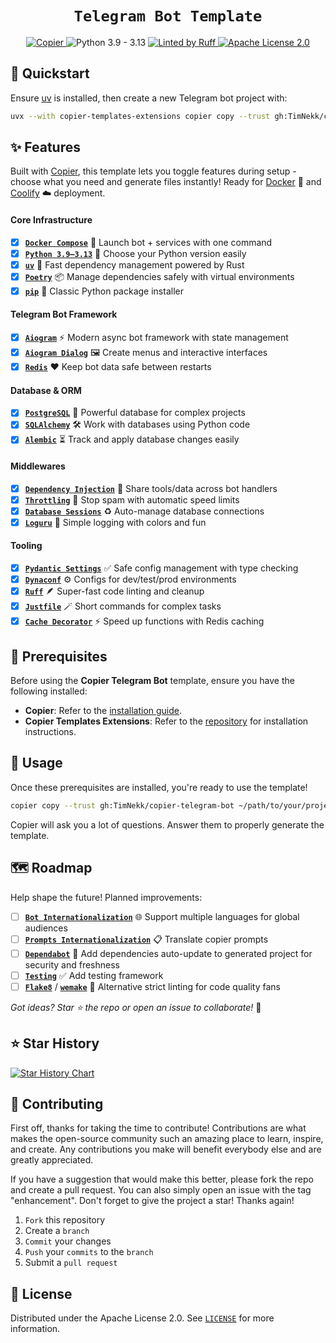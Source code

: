 <div align="center">
    <h1 "><code>Telegram Bot Template</code></h1>
    <div>
        <a href="https://github.com/copier-org/copier">
            <picture>
               <source media="(prefers-color-scheme: dark)" srcset="https://img.shields.io/endpoint?url=https://raw.githubusercontent.com/copier-org/copier/master/img/badge/badge-black.json&style=for-the-badge&labelColor=010409&color=1e242a" />
               <source media="(prefers-color-scheme: light)" srcset="https://img.shields.io/endpoint?url=https://raw.githubusercontent.com/copier-org/copier/master/img/badge/badge-black.json&style=for-the-badge&labelColor=010409&color=f0f1f2" />
               <img alt="Copier" />
             </picture>
        </a>
        <picture>
           <source media="(prefers-color-scheme: dark)" srcset="https://img.shields.io/badge/-Python 3.9 — 3.13-1e242a?style=for-the-badge&logoColor=white&labelColor=3776AB&logo=python" />
           <source media="(prefers-color-scheme: light)" srcset="https://img.shields.io/badge/-Python 3.9 — 3.13-f0f1f2?style=for-the-badge&logoColor=white&labelColor=3776AB&logo=python" />
           <img alt="Python 3.9 - 3.13" />
         </picture>
        <a href="https://github.com/astral-sh/ruff">
            <picture>
               <source media="(prefers-color-scheme: dark)" srcset="https://img.shields.io/badge/-Linted by Ruff-1e242a?style=for-the-badge&logoColor=30173d&labelColor=D7FF64&logo=ruff" />
               <source media="(prefers-color-scheme: light)" srcset="https://img.shields.io/badge/-Linted by Ruff-f0f1f2?style=for-the-badge&logoColor=30173d&labelColor=D7FF64&logo=ruff" />
               <img alt="Linted by Ruff" />
             </picture>
        </a>
        <a href="https://github.com/TimNekk/copier-telegram-bot/blob/main/LICENSE.md">
            <picture>
               <source media="(prefers-color-scheme: dark)" srcset="https://img.shields.io/badge/-Apache License 2.0-1e242a?style=for-the-badge&logoColor=1e242a&labelColor=white&logo=googledocs" />
               <source media="(prefers-color-scheme: light)" srcset="https://img.shields.io/badge/-Apache License 2.0-f0f1f2?style=for-the-badge&logoColor=white&labelColor=1f2328&logo=googledocs" />
               <img alt="Apache License 2.0" />
             </picture>
        </a>
    </div>
</div>

## 🚀 Quickstart

Ensure [uv](https://docs.astral.sh/uv/getting-started/installation/) is installed, then create a new Telegram bot project with:

```bash
uvx --with copier-templates-extensions copier copy --trust gh:TimNekk/copier-telegram-bot ~/path/to/your/project
```

## ✨ Features

Built with [Copier](https://copier.readthedocs.io/), this template lets you toggle features during setup - choose what you need and generate files instantly! Ready for [Docker](https://www.docker.com/) 🐳 and [Coolify](https://coolify.io/) ☁️ deployment.

#### Core Infrastructure

- [x] [**`Docker Compose`**](https://docs.docker.com/compose/) 🐳 Launch bot + services with one command
- [x] [**`Python 3.9–3.13`**](https://www.python.org/) 🐍 Choose your Python version easily
- [x] [**`uv`**](https://docs.astral.sh/uv/) 🚀 Fast dependency management powered by Rust
- [x] [**`Poetry`**](https://python-poetry.org/) 📦 Manage dependencies safely with virtual environments
- [x] [**`pip`**](https://pip.pypa.io/) 📜 Classic Python package installer

#### Telegram Bot Framework

- [x] [**`Aiogram`**](https://docs.aiogram.dev/) ⚡ Modern async bot framework with state management
- [x] [**`Aiogram Dialog`**](https://github.com/Tishka17/aiogram_dialog) 🖼️ Create menus and interactive interfaces
- [x] [**`Redis`**](https://redis.io/) ❤️ Keep bot data safe between restarts

#### Database & ORM

- [x] [**`PostgreSQL`**](https://www.postgresql.org/) 🐘 Powerful database for complex projects
- [x] [**`SQLAlchemy`**](https://www.sqlalchemy.org/) 🛠️ Work with databases using Python code
- [x] [**`Alembic`**](https://alembic.sqlalchemy.org/) ⏳ Track and apply database changes easily

#### Middlewares

- [x] [**`Dependency Injection`**](https://docs.aiogram.dev/en/latest/dispatcher/middlewares.html) 💉 Share tools/data across bot handlers
- [x] [**`Throttling`**](https://docs.aiogram.dev/en/latest/dispatcher/middlewares.html) 🛑 Stop spam with automatic speed limits
- [x] [**`Database Sessions`**](https://docs.sqlalchemy.org/en/20/orm/session_basics.html) ♻️ Auto-manage database connections
- [x] [**`Loguru`**](https://github.com/Delgan/loguru) 📜 Simple logging with colors and fun

#### Tooling

- [x] [**`Pydantic Settings`**](https://docs.pydantic.dev/latest/concepts/pydantic_settings/) ✅ Safe config management with type checking
- [x] [**`Dynaconf`**](https://www.dynaconf.com/) ⚙️ Configs for dev/test/prod environments
- [x] [**`Ruff`**](https://docs.astral.sh/ruff/) 🪶 Super-fast code linting and cleanup
- [x] [**`Justfile`**](https://just.systems/) 🪄 Short commands for complex tasks
- [x] [**`Cache Decorator`**](https://pypi.org/project/orjson/) ⚡ Speed up functions with Redis caching

## 🔧 Prerequisites

Before using the **Copier Telegram Bot** template, ensure you have the following installed:

- **Copier**: Refer to the [installation guide](https://copier.readthedocs.io/en/latest/#installation).
- **Copier Templates Extensions**: Refer to the [repository](https://github.com/copier-org/copier-templates-extensions?tab=readme-ov-file#installation) for installation instructions.

## 📖 Usage

Once these prerequisites are installed, you're ready to use the template!

```bash
copier copy --trust gh:TimNekk/copier-telegram-bot ~/path/to/your/project
```

Copier will ask you a lot of questions. Answer them to properly generate the template.

## 🗺️ Roadmap

Help shape the future! Planned improvements:

- [ ] [**`Bot Internationalization`**](https://docs.aiogram.dev/en/latest/dispatcher/i18n.html) 🌐 Support multiple languages for global audiences
- [ ] [**`Prompts Internationalization`**](https://github.com/aiogram/aiogram) 📋 Translate copier prompts
- [ ] [**`Dependabot`**](https://github.com/dependabot) 🤖 Add dependencies auto-update to generated project for security and freshness
- [ ] [**`Testing`**](https://docs.pytest.org/) ✅ Add testing framework
- [ ] [**`Flake8`**](https://flake8.pycqa.org/) / [**`wemake`**](https://wemake-python-styleguide.readthedocs.io/en/latest/) 🧹 Alternative strict linting for code quality fans

*Got ideas? Star ⭐ the repo or open an issue to collaborate!* 🚀

## ⭐ Star History

<a href="https://star-history.com/#TimNekk/copier-telegram-bot&Date">
 <picture>
   <source media="(prefers-color-scheme: dark)" srcset="https://api.star-history.com/svg?repos=TimNekk/copier-telegram-bot&type=Date&theme=dark" />
   <source media="(prefers-color-scheme: light)" srcset="https://api.star-history.com/svg?repos=TimNekk/copier-telegram-bot&type=Date" />
   <img alt="Star History Chart" src="https://api.star-history.com/svg?repos=TimNekk/copier-telegram-bot&type=Date" />
 </picture>
</a>

## 👷 Contributing

First off, thanks for taking the time to contribute! Contributions are what makes the open-source community such an amazing place to learn, inspire, and create. Any contributions you make will benefit everybody else and are greatly appreciated.

If you have a suggestion that would make this better, please fork the repo and create a pull request. You can also simply open an issue with the tag "enhancement". Don't forget to give the project a star! Thanks again!

1. `Fork` this repository
2. Create a `branch`
3. `Commit` your changes
4. `Push` your `commits` to the `branch`
5. Submit a `pull request`

## 📝 License

Distributed under the Apache License 2.0. See [`LICENSE`](./LICENSE.md) for more information.
